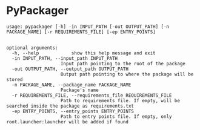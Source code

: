 # PyPackager


	usage: pypackager [-h] -in INPUT_PATH [-out OUTPUT_PATH] [-n PACKAGE_NAME] [-r REQUIREMENTS_FILE] [-ep ENTRY_POINTS]


	optional arguments:
	  -h, --help            show this help message and exit
	  -in INPUT_PATH, --input_path INPUT_PATH
                        Input path pointing to the root of the package
	  -out OUTPUT_PATH, --output_path OUTPUT_PATH
                        Output path pointing to where the package will be stored
	  -n PACKAGE_NAME, --package_name PACKAGE_NAME
                        Package's name
	  -r REQUIREMENTS_FILE, --requirements_file REQUIREMENTS_FILE
                        Path to requirements file. If empty, will be searched inside the package as requirements.txt
	  -ep ENTRY_POINTS, --entry_points ENTRY_POINTS
                        Path to entry points file. If empty, only root.launcher:launcher will be added if found
